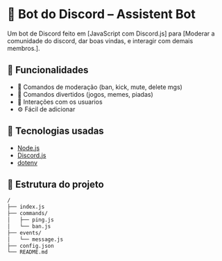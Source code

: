 # 🤖 Bot do Discord – Assistent Bot

Um bot de Discord feito em [JavaScript com Discord.js] para [Moderar a comunidade do discord, dar boas vindas, e interagir com demais membros.].



## 🚀 Funcionalidades

- 🔨 Comandos de moderação (ban, kick, mute, delete mgs)
- 🎲 Comandos divertidos (jogos, memes, piadas)
- 💬 Interações com os usuarios
- ⚙️ Fácil de adicionar



## 🧰 Tecnologias usadas

- [Node.js](https://nodejs.org/)
- [Discord.js](https://discord.js.org/)
- [dotenv](https://www.npmjs.com/package/dotenv)



## 📁 Estrutura do projeto

```bash
/
├── index.js
├── commands/
│   ├── ping.js
│   └── ban.js
├── events/
│   └── message.js
├── config.json
└── README.md
